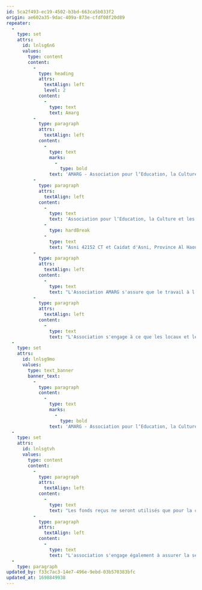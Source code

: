 ```yaml
---
id: 5ca2f493-ec19-4502-b3bd-663ca5b033f2
origin: ae602a35-9dac-409a-873e-cfdf08f20d89
repeater:
  -
    type: set
    attrs:
      id: lnlsg6n6
      values:
        type: content
        content:
          -
            type: heading
            attrs:
              textAlign: left
              level: 2
            content:
              -
                type: text
                text: Amarg
          -
            type: paragraph
            attrs:
              textAlign: left
            content:
              -
                type: text
                marks:
                  -
                    type: bold
                text: 'AMARG - Association pour l‘Education, la Culture et les Arts'
          -
            type: paragraph
            attrs:
              textAlign: left
            content:
              -
                type: text
                text: 'Association pour l‘Education, la Culture et les Arts) جمعية أمارك للتربية للتربية للتربية, الثقافة الثقافة الثقافة الثقافة و و الفنون'
              -
                type: hardBreak
              -
                type: text
                text: "Asni 42152 CT et Caidat d'Asni, Province Al Haouz, Royaume du Maroc"
          -
            type: paragraph
            attrs:
              textAlign: left
            content:
              -
                type: text
                text: "L'Association AMARG s'assure que le travail à l'école de musique est conforme aux normes internationalement reconnues et assume la responsabilité de l'embauche de professeurs de musique qualifiés."
          -
            type: paragraph
            attrs:
              textAlign: left
            content:
              -
                type: text
                text: "L'Association s'engage à ce que les locaux et les ressources financières soient uniquement utilisés pour la promotion de travaux culturels, tels que l'enseignement de la musique à ASNI."
  -
    type: set
    attrs:
      id: lnlsg9mo
      values:
        type: text_banner
        banner_text:
          -
            type: paragraph
            content:
              -
                type: text
                marks:
                  -
                    type: bold
                text: 'AMARG - Association pour l‘Education, la Culture et les Arts'
  -
    type: set
    attrs:
      id: lnlsgtvh
      values:
        type: content
        content:
          -
            type: paragraph
            attrs:
              textAlign: left
            content:
              -
                type: text
                text: "Les fonds reçus ne seront utilisés que pour la construction de l'école, le paiement des salaires de gestion de projet et d'enseignement, les frais de personnel supplémentaire, l'achat et l'entretien du matériel et le paiement des assurances, des frais d'électricité et d'eau potable."
          -
            type: paragraph
            attrs:
              textAlign: left
            content:
              -
                type: text
                text: "L'association s'engage également à assurer la sécurité administrative et la transparence du projet, notamment pendant la phase de construction du bâtiment et l'obtention des autorisations nécessaires. AMARG met tout en œuvre pour accomplir autant de travaux nécessaires que possible pour préserver le projet, tels que des travaux de jardinage, de nettoyage général et d'entretien, ainsi que d'autres travaux bénévoles, si possible via les parents des étudiants en musique."
  -
    type: paragraph
updated_by: f33c7ac3-14e7-496e-9ebd-03b570383bfc
updated_at: 1698849938
---
```

